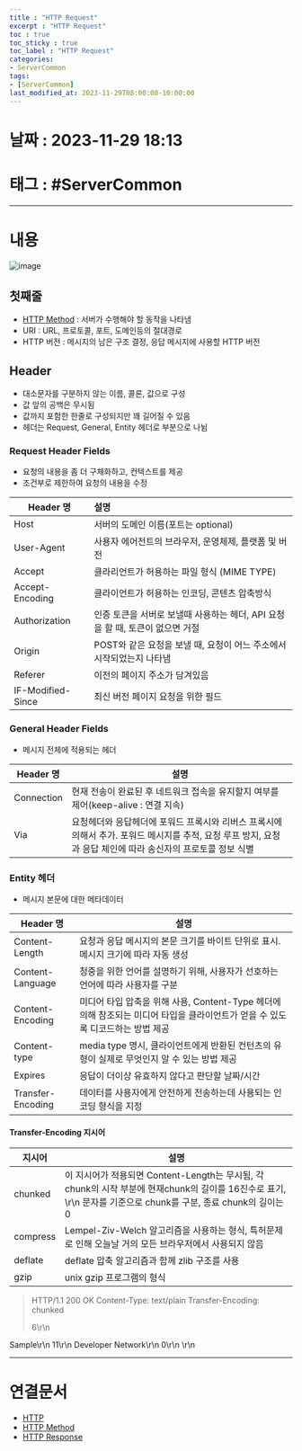 ```yaml
---
title : "HTTP Request"
excerpt : "HTTP Request"
toc : true
toc_sticky : true
toc_label : "HTTP Request"
categories:
- ServerCommon
tags:
- [ServerCommon]
last_modified_at: 2023-11-29T08:00:00-10:00:00
---
```


# 날짜 : 2023-11-29 18:13

# 태그 : #ServerCommon
---

# 내용
  
![image](../../assets/images/HTTPRequest.png)

## 첫째줄 
- [HTTP Method](../../servercommon/servercommon-HTTP-Method) : 서버가 수행해야 할 동작을 나타냄
- URI : URL, 프로토콜, 포트, 도메인등의 절대경로
- HTTP 버전 : 메시지의 남은 구조 결정, 응답 메시지에 사용할 HTTP 버전

## Header
- 대소문자를 구분하지 않는 이름, 콜론, 값으로 구성
- 값 앞의 공백은 무시됨
- 값까지 포함한 한줄로 구성되지만 꽤 길어질 수 있음
- 헤더는 Request, General, Entity 헤더로 부분으로 나뉨

### Request Header Fields
- 요청의 내용을 좀 더 구체화하고, 컨텍스트를 제공
- 조건부로 제한하여 요청의 내용을 수정

| Header 명         | 설명                                                                          |
| ----------------- |:----------------------------------------------------------------------------- |
| Host              | 서버의 도메인 이름(포트는 optional)                                           |
| User-Agent        | 사용자 에어전트의 브라우저, 운영체제, 플랫폼 및 버전                          |
| Accept            | 클라리언트가 허용하는 파일 형식 (MIME TYPE)                                   |
| Accept-Encoding   | 클라이언트가 허용하는 인코딩, 콘텐츠 압축방식                                 |
| Authorization     | 인증 토큰을 서버로 보낼때 사용하는 헤더, API 요청을 할 때, 토큰이 없으면 거절 |
| Origin            | POST와 같은 요청을 보낼 때, 요청이 어느 주소에서 시작되었는지 나타냄          |
| Referer           | 이전의 페이지 주소가 담겨있음                                                 |
| IF-Modified-Since | 최신 버전 페이지 요청을 위한 필드                                             |

### General Header Fields
- 메시지 전체에 적용되는 헤더

| Header 명  | 설명                                                                                                                                                         |
| ---------- | ------------------------------------------------------------------------------------------------------------------------------------------------------------ |
| Connection | 현재 전송이 완료된 후 네트워크 접속을 유지할지 여부를 제어(keep-alive : 연결 지속)                                                                           |
| Via        | 요청헤더와 응답헤더에 포워드 프록시와 리버스 프록시에 의해서 추가. 포워드 메시지를 추적, 요청 루프 방지, 요청과 응답 체인에 따라 송신자의 프로토콜 정보 식별 |

### Entity 헤더
- 메시지 본문에 대한 메타데이터

| Header 명 | 설명 |
| ---- | ---- |
| Content-Length | 요청과 응답 메시지의 본문 크기를 바이트 단위로 표시. 메시지 크기에 따라 자동 생성 |
| Content-Language | 청중을 위한 언어를 설명하기 위해, 사용자가 선호하는 언어에 따라 사용자를 구분 |
| Content-Encoding | 미디어 타입 압축을 위해 사용, Content-Type 헤더에 의해 참조되는 미디어 타입을 클라이언트가 얻을 수 있도록 디코드하는 방법 제공 |
| Content-type | media type 명시, 클라이언트에게 반환된 컨턴츠의 유형이 실제로 무엇인지 알 수 있는 방법 제공 |
| Expires | 응답이 더이상 유효하지 않다고 판단할 날짜/시간 |
| Transfer-Encoding | 데이터를 사용자에게 안전하게 전송하는데 사용되는 인코딩 형식을 지정 |

#### Transfer-Encoding 지시어

| 지시어   | 설명                                                                                                                                                            |
| -------- | --------------------------------------------------------------------------------------------------------------------------------------------------------------- |
| chunked  | 이 지시어가 적용되면 Content-Length는 무시됨, 각 chunk의 시작 부분에 현재chunk의 길이를 16진수로 표기, \r\n 문자를 기준으로 chunk를 구분, 종료 chunk의 길이는 0 |
| compress | Lempel-Ziv-Welch 알고리즘을 사용하는 형식, 특허문제로 인해 오늘날 거의 모든 브라우저에서 사용되지 않음                                                          |
| deflate  | deflate 압축 알고리즘과 함께 zlib 구조를 사용                                                                                                                   |
| gzip         | unix gzip 프로그램의 형식                                                                                                                                                                |
>
> HTTP/1.1 200 OK
> Content-Type: text/plain
> Transfer-Encoding: chunked
>
> 6\r\n

Sample\r\n
11\r\n
Developer Network\r\n
0\r\n
\r\n

---

# 연결문서
- [HTTP](../../servercommon/servercommon-HTTP)
- [HTTP Method](../../servercommon/servercommon-HTTP-Method)
- [HTTP Response](../../servercommon/servercommon-HTTP-Response)